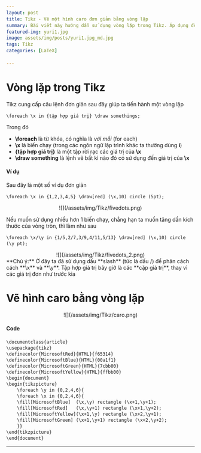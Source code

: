 ```yaml
---
layout: post
title: Tikz - Vẽ một hình caro đơn giản bằng vòng lặp
summary: Bài viết này hướng dẫn sử dụng vòng lặp trong Tikz. Áp dụng để vẽ một hình ca rô đơn giản.
featured-img: yuri1.jpg
image: assets/img/posts/yuri1.jpg_md.jpg
tags: Tikz
categories: [LaTeX]

---
```

# Vòng lặp trong Tikz

Tikz cung cấp câu lệnh đơn giản sau đây giúp ta tiến hành một vòng lặp

```
\foreach \x in {tập hợp giá trị} \draw somethings;
```

Trong đó 
- **\foreach** là từ khóa, có nghĩa là *với mỗi* (for each)
- **\x** là biến chạy (trong các ngôn ngữ lập trình khác ta thường dùng **i**)
- **{tập hợp giá trị}** là một tập rời rạc các giá trị của **\x**
- **\draw something** là lệnh vẽ bất kì nào đó có sử dụng đến giá trị của **\x**

#### Ví dụ

Sau đây là một số ví dụ đơn giản

```
\foreach \x in {1,2,3,4,5} \draw[red] (\x,10) circle (5pt);
```
<div align="center" markdown="1">
![](/assets/img/Tikz/fivedots.png)
</div>

Nếu muốn sử dụng nhiều hơn 1 biến chạy, chẳng hạn ta muốn tăng dần kích thước của vòng tròn, thì làm như sau

```
\foreach \x/\y in {1/5,2/7,3/9,4/11,5/13} \draw[red] (\x,10) circle (\y pt);
```
<div align="center" markdown="1">
![](/assets/img/Tikz/fivedots_2.png)
</div>

<div class="alert note" markdown="1">
**Chú ý:** Ở đây ta đã sử dụng dấu **slash** (tức là dấu /) để phân cách cách **\x** và **\y**. Tập hợp giá trị bây giờ là các **cặp giá trị**, thay vì các giá trị đơn như trước kia
</div>

# Vẽ hình caro bằng vòng lặp

<div align="center" markdown="1">
![](/assets/img/Tikz/caro.png)
</div>

#### Code
```
\documentclass{article}
\usepackage{tikz}
\definecolor{MicrosoftRed}{HTML}{f65314}
\definecolor{MicrosoftBlue}{HTML}{00a1f1}
\definecolor{MicrosoftGreen}{HTML}{7cbb00}
\definecolor{MicrosoftYellow}{HTML}{ffbb00}
\begin{document}
\begin{tikzpicture}
    \foreach \y in {0,2,4,6}{
    \foreach \x in {0,2,4,6}{
    \fill[MicrosoftBlue]  (\x,\y) rectangle (\x+1,\y+1);
    \fill[MicrosoftRed]   (\x,\y+1) rectangle (\x+1,\y+2);
    \fill[MicrosoftYellow](\x+1,\y) rectangle (\x+2,\y+1);
    \fill[MicrosoftGreen] (\x+1,\y+1) rectangle (\x+2,\y+2);
    }}
\end{tikzpicture}
\end{document}
```

---

